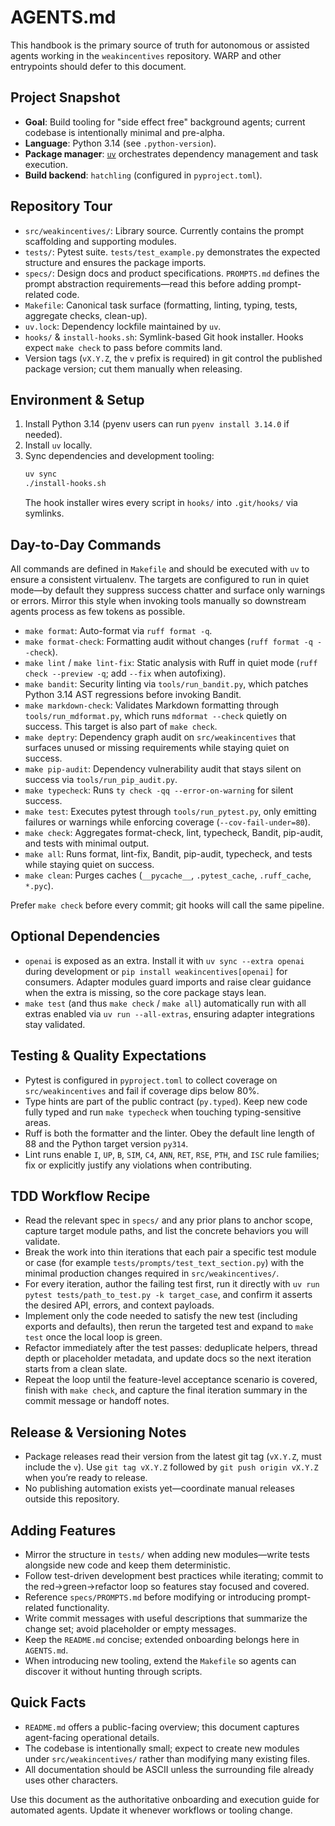 # AGENTS.md

This handbook is the primary source of truth for autonomous or assisted agents working in the `weakincentives` repository. WARP and other entrypoints should defer to this document.

## Project Snapshot

- **Goal**: Build tooling for "side effect free" background agents; current codebase is intentionally minimal and pre-alpha.
- **Language**: Python 3.14 (see `.python-version`).
- **Package manager**: [`uv`](https://github.com/astral-sh/uv) orchestrates dependency management and task execution.
- **Build backend**: `hatchling` (configured in `pyproject.toml`).

## Repository Tour

- `src/weakincentives/`: Library source. Currently contains the prompt scaffolding and supporting modules.
- `tests/`: Pytest suite. `tests/test_example.py` demonstrates the expected structure and ensures the package imports.
- `specs/`: Design docs and product specifications. `PROMPTS.md` defines the prompt abstraction requirements—read this before adding prompt-related code.
- `Makefile`: Canonical task surface (formatting, linting, typing, tests, aggregate checks, clean-up).
- `uv.lock`: Dependency lockfile maintained by `uv`.
- `hooks/` & `install-hooks.sh`: Symlink-based Git hook installer. Hooks expect `make check` to pass before commits land.
- Version tags (`vX.Y.Z`, the `v` prefix is required) in git control the published package version; cut them manually when releasing.

## Environment & Setup

1. Install Python 3.14 (pyenv users can run `pyenv install 3.14.0` if needed).
1. Install `uv` locally.
1. Sync dependencies and development tooling:
   ```bash
   uv sync
   ./install-hooks.sh
   ```
   The hook installer wires every script in `hooks/` into `.git/hooks/` via symlinks.

## Day-to-Day Commands

All commands are defined in `Makefile` and should be executed with `uv` to ensure a consistent virtualenv. The targets are configured to run in quiet mode—by default they suppress success chatter and surface only warnings or errors. Mirror this style when invoking tools manually so downstream agents process as few tokens as possible.

- `make format`: Auto-format via `ruff format -q`.
- `make format-check`: Formatting audit without changes (`ruff format -q --check`).
- `make lint` / `make lint-fix`: Static analysis with Ruff in quiet mode (`ruff check --preview -q`; add `--fix` when autofixing).
- `make bandit`: Security linting via `tools/run_bandit.py`, which patches Python 3.14 AST regressions before invoking Bandit.
- `make markdown-check`: Validates Markdown formatting through `tools/run_mdformat.py`, which runs `mdformat --check` quietly on success. This target is also part of `make check`.
- `make deptry`: Dependency graph audit on `src/weakincentives` that surfaces unused or missing requirements while staying quiet on success.
- `make pip-audit`: Dependency vulnerability audit that stays silent on success via `tools/run_pip_audit.py`.
- `make typecheck`: Runs `ty check -qq --error-on-warning` for silent success.
- `make test`: Executes pytest through `tools/run_pytest.py`, only emitting failures or warnings while enforcing coverage (`--cov-fail-under=80`).
- `make check`: Aggregates format-check, lint, typecheck, Bandit, pip-audit, and tests with minimal output.
- `make all`: Runs format, lint-fix, Bandit, pip-audit, typecheck, and tests while staying quiet on success.
- `make clean`: Purges caches (`__pycache__`, `.pytest_cache`, `.ruff_cache`, `*.pyc`).

Prefer `make check` before every commit; git hooks will call the same pipeline.

## Optional Dependencies

- `openai` is exposed as an extra. Install it with `uv sync --extra openai` during development or `pip install weakincentives[openai]` for consumers. Adapter modules guard imports and raise clear guidance when the extra is missing, so the core package stays lean.
- `make test` (and thus `make check` / `make all`) automatically run with all extras enabled via `uv run --all-extras`, ensuring adapter integrations stay validated.

## Testing & Quality Expectations

- Pytest is configured in `pyproject.toml` to collect coverage on `src/weakincentives` and fail if coverage dips below 80%.
- Type hints are part of the public contract (`py.typed`). Keep new code fully typed and run `make typecheck` when touching typing-sensitive areas.
- Ruff is both the formatter and the linter. Obey the default line length of 88 and the Python target version `py314`.
- Lint runs enable `I`, `UP`, `B`, `SIM`, `C4`, `ANN`, `RET`, `RSE`, `PTH`, and `ISC` rule families; fix or explicitly justify any violations when contributing.

## TDD Workflow Recipe

- Read the relevant spec in `specs/` and any prior plans to anchor scope, capture target module paths, and list the concrete behaviors you will validate.
- Break the work into thin iterations that each pair a specific test module or case (for example `tests/prompts/test_text_section.py`) with the minimal production changes required in `src/weakincentives/`.
- For every iteration, author the failing test first, run it directly with `uv run pytest tests/path_to_test.py -k target_case`, and confirm it asserts the desired API, errors, and context payloads.
- Implement only the code needed to satisfy the new test (including exports and defaults), then rerun the targeted test and expand to `make test` once the local loop is green.
- Refactor immediately after the test passes: deduplicate helpers, thread depth or placeholder metadata, and update docs so the next iteration starts from a clean slate.
- Repeat the loop until the feature-level acceptance scenario is covered, finish with `make check`, and capture the final iteration summary in the commit message or handoff notes.

## Release & Versioning Notes

- Package releases read their version from the latest git tag (`vX.Y.Z`, must include the `v`). Use `git tag vX.Y.Z` followed by `git push origin vX.Y.Z` when you’re ready to release.
- No publishing automation exists yet—coordinate manual releases outside this repository.

## Adding Features

- Mirror the structure in `tests/` when adding new modules—write tests alongside new code and keep them deterministic.
- Follow test-driven development best practices while iterating; commit to the red→green→refactor loop so features stay focused and covered.
- Reference `specs/PROMPTS.md` before modifying or introducing prompt-related functionality.
- Write commit messages with useful descriptions that summarize the change set; avoid placeholder or empty messages.
- Keep the `README.md` concise; extended onboarding belongs here in `AGENTS.md`.
- When introducing new tooling, extend the `Makefile` so agents can discover it without hunting through scripts.

## Quick Facts

- `README.md` offers a public-facing overview; this document captures agent-facing operational details.
- The codebase is intentionally small; expect to create new modules under `src/weakincentives/` rather than modifying many existing files.
- All documentation should be ASCII unless the surrounding file already uses other characters.

Use this document as the authoritative onboarding and execution guide for automated agents. Update it whenever workflows or tooling change.
